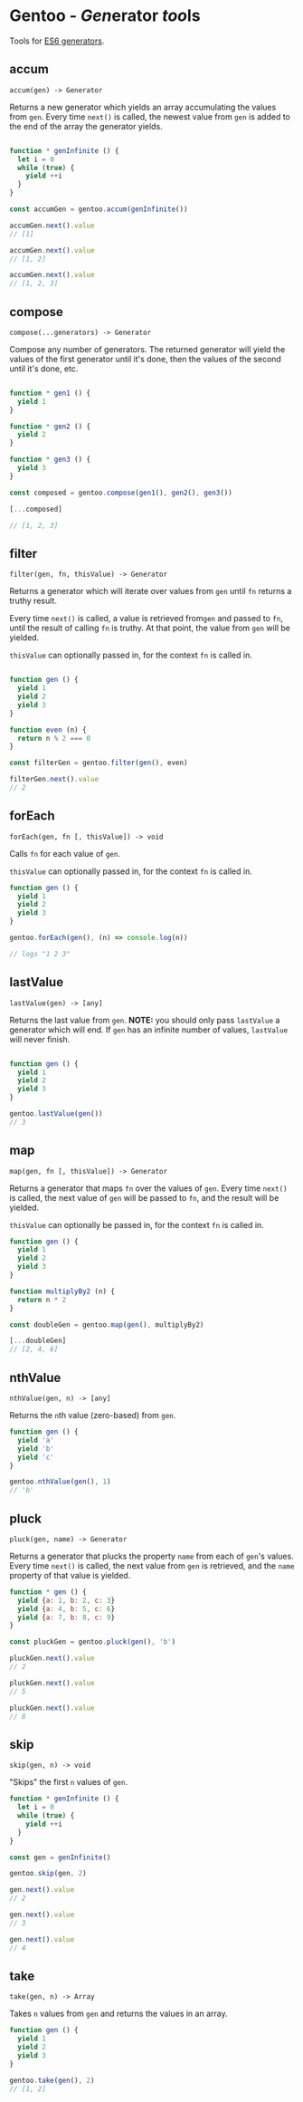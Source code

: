 # Gentoo - *Gen*erator *too*ls

Tools for [ES6 generators](https://developer.mozilla.org/en-US/docs/Web/JavaScript/Guide/Iterators_and_Generators).

## accum

`accum(gen) -> Generator`

Returns a new generator which yields an array accumulating the values from `gen`. Every time `next()` is called, the newest value from `gen` is added to the end of the array the generator yields.

```javascript

function * genInfinite () {
  let i = 0
  while (true) {
    yield ++i
  }
}

const accumGen = gentoo.accum(genInfinite())

accumGen.next().value
// [1]

accumGen.next().value
// [1, 2]

accumGen.next().value
// [1, 2, 3]
```

## compose

`compose(...generators) -> Generator`

Compose any number of generators. The returned generator will yield the values of the first generator until it's done, then the values of the second until it's done, etc.

```javascript

function * gen1 () {
  yield 1
}

function * gen2 () {
  yield 2
}

function * gen3 () {
  yield 3
}

const composed = gentoo.compose(gen1(), gen2(), gen3())

[...composed]

// [1, 2, 3]
```

## filter

`filter(gen, fn, thisValue) -> Generator`

Returns a generator which will iterate over values from `gen` until `fn` returns a truthy result.

Every time `next()` is called, a value is retrieved from`gen` and passed to `fn`, until the result of calling `fn` is truthy. At that point, the value from `gen` will be yielded.

`thisValue` can optionally passed in, for the context `fn` is called in.

```javascript

function gen () {
  yield 1 
  yield 2 
  yield 3 
}

function even (n) {
  return n % 2 === 0
}

const filterGen = gentoo.filter(gen(), even)

filterGen.next().value
// 2
```

## forEach

`forEach(gen, fn [, thisValue]) -> void`

Calls `fn` for each value of `gen`.

`thisValue` can optionally passed in, for the context `fn` is called in.

```javascript
function gen () {
  yield 1 
  yield 2 
  yield 3 
}

gentoo.forEach(gen(), (n) => console.log(n))

// logs "1 2 3"
```

## lastValue

`lastValue(gen) -> [any]`

Returns the last value from `gen`. **NOTE:** you should only pass `lastValue` a generator which will end. If `gen` has an infinite number of values, `lastValue` will never finish.

```javascript

function gen () {
  yield 1 
  yield 2 
  yield 3 
}

gentoo.lastValue(gen())
// 3
```

## map

`map(gen, fn [, thisValue]) -> Generator`

Returns a generator that maps `fn` over the values of `gen`. Every time `next()` is called, the next value of `gen` will be passed to `fn`, and the result will be yielded.

`thisValue` can optionally be passed in, for the context `fn` is called in.

```javascript
function gen () {
  yield 1 
  yield 2 
  yield 3 
}

function multiplyBy2 (n) {
  return n * 2
}

const doubleGen = gentoo.map(gen(), multiplyBy2)

[...doubleGen]
// [2, 4, 6]
```

## nthValue

`nthValue(gen, n) -> [any]`

Returns the `n`th value (zero-based) from `gen`.

```javascript
function gen () {
  yield 'a'
  yield 'b'
  yield 'c'
}

gentoo.nthValue(gen(), 1)
// 'b'
```

## pluck

`pluck(gen, name) -> Generator`

Returns a generator that plucks the property `name` from each of `gen`'s values. Every time `next()` is called, the next value from `gen` is retrieved, and the `name` property of that value is yielded.

```javascript
function * gen () {
  yield {a: 1, b: 2, c: 3}
  yield {a: 4, b: 5, c: 6}
  yield {a: 7, b: 8, c: 9}
}

const pluckGen = gentoo.pluck(gen(), 'b')

pluckGen.next().value
// 2

pluckGen.next().value
// 5

pluckGen.next().value
// 8
```

## skip

`skip(gen, n) -> void`

"Skips" the first `n` values of `gen`.

```javascript
function * genInfinite () {
  let i = 0
  while (true) {
    yield ++i
  }
}

const gen = genInfinite()

gentoo.skip(gen, 2)

gen.next().value
// 2

gen.next().value
// 3

gen.next().value
// 4
```

## take

`take(gen, n) -> Array`

Takes `n` values from `gen` and returns the values in an array.

```javascript
function gen () {
  yield 1 
  yield 2 
  yield 3 
}

gentoo.take(gen(), 2)
// [1, 2]
```
